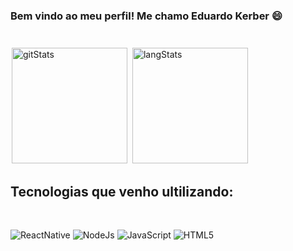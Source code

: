 ### Bem vindo ao meu perfil! Me chamo Eduardo Kerber 😄
#

[<img style="padding: 2px; height: 185px" src="https://github-readme-stats.vercel.app/api?username=EAKerber&show_icons=true&theme=github_dark" alt="gitStats">](https://github-readme-stats.vercel.app/api?username=EAKerber&show_icons=true&theme=github_dark)
[<img style="padding: 2px; height: 185px" src="https://github-readme-stats.vercel.app/api/top-langs/?username=EAKerber&theme=github_dark" alt="langStats" >](https://github-readme-stats.vercel.app/api/top-langs/?username=EAKerber&theme=github_dark)


## Tecnologias que venho ultilizando:
<br>

![ReactNative](https://img.shields.io/badge/React_Native-20232A?style=for-the-badge&logo=react&logoColor=61DAFB)
![NodeJs](https://img.shields.io/badge/Node.js-43853D?style=for-the-badge&logo=node.js&logoColor=white)
![JavaScript](https://img.shields.io/badge/JavaScript-F7DF1E?style=for-the-badge&logo=javascript&logoColor=black)
![HTML5](https://img.shields.io/badge/HTML5-E34F26?style=for-the-badge&logo=html5&logoColor=white)
